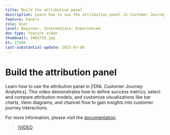 ```yaml
---
title: Build the attribution panel
description: Learn how to use the attribution panel in Customer Journey Analytics. 
feature: Panels
role: User
level: Beginner, Intermediate, Experienced
doc-type: feature video
thumbnail: 3464718.jpg
kt: 17504
last-substantial-update: 2025-07-08
---
```

# Build the attribution panel

Learn how to use the attribution panel in [!DNL Customer Journey Analytics]. This video demonstrates how to define success metrics, select and compare attribution models, and customize visualizations like bar charts, Venn diagrams, and channel flow to gain insights into customer journey interactions. 

For more information, please visit the [documentation](https://experienceleague.adobe.com/en/docs/analytics-platform/using/cja-workspace/panels/attribution).

>[!VIDEO](https://video.tv.adobe.com/v/3464718/?learn=on)